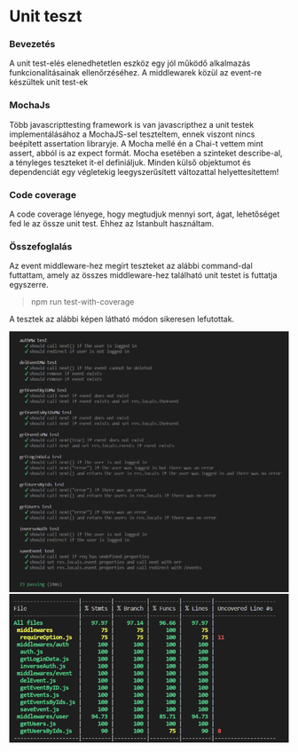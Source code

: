 # Unit teszt 
### Bevezetés
A unit test-elés elenedhetetlen eszköz egy jól működő alkalmazás funkcionalitásainak ellenőrzéséhez. A middlewarek közül az event-re készültek unit test-ek

### MochaJs
Több javascripttesting framework is van javascripthez a unit testek implementálásához a MochaJS-sel teszteltem, ennek viszont nincs beépített assertation libraryje. A Mocha mellé én a Chai-t vettem mint assert, abból is az expect formát. Mocha esetében a szinteket describe-al, a tényleges teszteket it-el definiáljuk. Minden külső objektumot és dependenciát
egy végletekig leegyszerűsített változattal helyettesítettem!

### Code coverage
A code coverage lényege, hogy megtudjuk mennyi sort, ágat, lehetőséget fed le az
össze unit test. Ehhez az Istanbult használtam.

### Összefoglalás
Az event middleware-hez megírt teszteket az alábbi command-dal futtattam, amely az összes middleware-hez található unit testet is futtatja egyszerre. 

> npm run test-with-coverage

A tesztek az alábbi képen látható módon sikeresen lefutottak.

![](1.png)
![](2.png)
